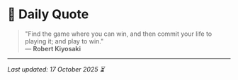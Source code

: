 # 📜 Daily Quote

> "Find the game where you can win, and then commit your life to playing it; and play to win."  
> — **Robert Kiyosaki**

---

_Last updated: 17 October 2025 ⏳_
